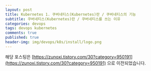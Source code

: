 ```yaml
---
layout: post
title: Kubernetes 1. 쿠버네티스(Kubernetes)란 / 쿠버네티스의 기능
subtitle: 쿠버네티스(Kubernetes)란 / 쿠버네티스를 쓰는 이유
categories: devops
tags: devops kubernetes
comments: true
published: true
header-img: img/devops/k8s/install/logo.png
---
```


해당 포스팅은 [https://zunoxi.tistory.com/30?category=950191](https://zunoxi.tistory.com/30?category=950191) 으로 이전되었습니다.

<!--
## 개요
> `Kubernetes` 란, 쿠버네티스에 대한 개념이해
  
- 목차
	- [`가상화기술`](#1-가상화기술)
	- [`vm vs container`](#2-vm-vs-container)
	- [`container란`](#3-container대해)
	- [`쿠버네티스의 강점`](#4-쿠버네티스의-강점)
	- [`쿠버네티스 구조`](#5-kubernetes-구조)
  
## What is Kubernetes?
---
요즘은 _**인프라엔지니어 뿐만아니라 개발자들**_ 사이에서도 `Docker`나 `Kubernetes`라는 용어가 익숙해보인다. (물론 나는 개발자가 아니기 때문에 개발자 친구들한테 건너 건너 들은거다😗) 그중 `Docker`는 컨테이너의 유행으로 자주 접했을수 있을테지만, 쿠버네티스는 인프라종사자가 아니면 사실 정확히 개념을 잡기 힘들것 같다. 

<br>

### why kubernetes ?

현재 전세계적으로, 그리고 국내의 많은 기업들도 쿠버네티스에 대해 관심을 갖고 실제 업무에 이미 적용하고 있다. 특히 자체적으로 IDC를 갖고 있는 대기업들부터 작은 스타트업까지 `컨테이너 인프라 운영환경`으로 쿠버네티스를 채택하는 곳이 많다고 한다. 

최대한 `자원을 효율적으로 사용하고자함`과 통신속도의 향상이 가져다준 `클라우드컴퓨팅의 영향`으로 _**MSA, 컨테이너, 도커, 쿠버네티스**_ 라는 용어가 우리에게 꽤나 가까이 와있는듯 하다. 

오늘은 여기 이 쿠버네티스(Kubernetes)라는것에 대해 알아보고 개념을 잡아본다.🙃

<br>

---

### **1. 가상화기술**

먼저 쿠버네티스 하면 생각나는 **`가상화 기술` 의 역사** 은 다음과 같다.

- **1\. 1991 - Linux : 자원격리 기술 사용**

- **2\. 2010.7 - VM : 가상화기술 사용**

- **3\. 2014.6 - (dotCloud / Docker의 전신) Container : 가상화기술**

- **4\. 2015.7 - Container : 오케스트레이터 :** 킹갓구글의 주도로 탄생한것 쿠버네티스(타 오케스트레이터에 대비해 매우 높은 사용률을 보여줬다.)

- **5\. Today - Kubernetes : 클라우드 서비스 /** kubernetes 기능을 활용하여 google cloud, aws, azure, IBM cloud, Oracle cloud 의 인프라를 구성 (위 서비스는 쿠버네티스가 이미 설치 되어 있다.)

여기서 언급된 **`컨테이너 가상화 기술`** 은 서비스간에 자원 격리를 할때 별도로 OS를 띄우지 않아도 된다는 특징이 있다. OS 기동시간이 없기 때문에 자동화시 _**매우 빠르고, 자원 효율도 높다.**_  (기존의 호스트형, 하이퍼바이저형 가상화와 다른 개념)

> 참고로 기존의 `호스트형 가상화`는 호스트OS위에 VM을 띄워 게스트OS를 구동시키는 방식이고 `하이퍼바이저형 가상화`는 하드웨어 위에 하이퍼바이저를 실행시키고 각 게스트 OS를 띄워서 하이퍼바이저가 제어하는 방식이다. 이는 아래 포스트를 참고하면 더 이해에 도움이 될 것이다.

[https://zunoxi.github.io/infra/2020/08/19/infra-linux-hypervisor/](https://zunoxi.github.io/infra/2020/08/19/infra-linux-hypervisor/)

<br>

`※ 도커엔진은 컨테이너기술을 기반으로 특정서비스(AP,Middle Ware 등)를 컨테이너화시키고 배포하는역할을한다.`

단, 이 도커라는것을 이용하여 대량의 서비스들을 운영할때는 **일일히 관리하고 운영하는 기능**이 필요한데, 필자같은경우 처음 컨테이너기술을 접했을때는`docker compose`기능을 이용하여 컨테이너간의 _**실행순서나 의존성을 관리했었다.**_ 

그러던중 최근에는 여러가지 이유로 **`쿠버네티스`** 를 사용하여며 도커컨테이너들을 다루게 되었다. 여기서 쿠버네티스처럼 컨테이너들을 일일히 배포하고 운영하는 기능을 하는것을 `컨테이너 오케스트레이터` 라고 부른다. 정리하자면, 쿠버네티스는 여러 _**컨테이너들을 관리**_ 해 주는 솔루션이라고 이해할 수 있다. 

> 이와 비슷한 플랫폼으로는 Docker Swarm, Apache Mesos등이 있고, 오캐스트레이터 중에는 보통 쿠버네티스가 가장 많이 쓰이는것으로 알고있다.

<br>

---

### **2. VM vs Container**

여기서 이 둘의 차이는 무엇일까? 위에 이미 설명을 했지만 이 두개만 놓고 비교를 하자면 다음과 같다.

**`VM`** : Host Server - Host OS - Hypervisor(VM, VMware,KVM 등) - Guest OS : 여러개의 OS를 공유한다.

- 윈도우위에 Guest OS 로 리눅스를 설치하여 돌릴수 있다.

-  Guest OS가 뚤려도 다른 Guest OS. Host OS와 완벽하게 분리되어 있어서 각각의 VM끼리 피해가 가지 않는다.

- 한가지의 언어를 사용하여 만든 모듈들을 통해 한가지 서비스를 구성하기때문에 특정 모듈에 서비스 부하가 일어날때 별도의 VM을 더 만들어서 이를 해결해야 한다. (Guest OS 추가됨)

<br>

**`Container`** : Host Server - Host OS - Docker(컨테이너 가상화 소프트웨어 중 1개) - Container : 한개의 OS를 공유한다.

- 리눅스 OS에서 윈도우용 OS를 사용할 수 없다.

- 한 컨테이너의 보안이 뚤려 OS에 접근을 하게 되면 다른 컨테이너들도 위험하다.

- 모듈별로 쪼개서 각각의 컨테이너에 담는다. 모듈에 맞는 최적화된 개발언어 사용하는것이 좋다.

- 여러 컨테이너들을 Pod라는 단위로 묶을수 있고 이것이 배포의 단위가된다.
(내가 필요한 pod만 쿠버네티스를 통해 확장 할 수 있다.)

<br>
---

### **3. Container대해**

컨테이너 이미지가 정상적으로 만들어져 있다면 어떤 환경에서도 도커엔진이 설치된 환경에서는 동일하게 동작한다. 참고로 _**윈도우컨테이너라는것**_ 도 존재한다.

보통은 컨테이너 환경자체가 리눅스 진영에서 시작됐기에 리눅스 컨테이너의 존재만을 생각할 수 있지만, 예를들어 `윈도우 서버`에서만 서비스할 수 있는 프로그램 같은경우는 컨테이너 환경에서 반드시 윈도우가 필요할 것 이다. 해당글은 데브시스터즈 테크 블로그에서 너무나 정리를 잘해놓으셨으므로 아래 링크를 참고하면 좋을 것 같다.

[https://tech.devsisters.com/posts/intro-windows-container](https://tech.devsisters.com/posts/intro-windows-container)

<br>
___

### **4. 쿠버네티스의 강점**

쿠버네티스는 일반적으로 `Auto Scailing`(트래픽양에 따라 알아서 서비스의 자원량을 변경), `Auto Healing`(장애가난 서버위에 올라와 있는 서비스들을 자동으로 다른 서버에 옮겨주는 기능)의 장점을 제공한다. AWS자체적으로 제공하는 서비스와 유사한데 서버의 필요대수가 줄어들기 때문에유지보수 비용이 다운된다.

- 이는 운영에 규모가 커질수록 쿠버네티스의 중요도가 상승한다는 특징이 있다.  
(작은 환경에서도 일일히 계산할 필요가 없기때문에 유리하다.)

![그림1](/assets/img/devops/k8s/concept/1.png)

---

### **5. Kubernetes 구조?**

쿠버네티스는 보통 `서버 한대`는 마스터노드로, `다른 서버`들은 워커노드라고 지칭하며 한 마스터에 여러 노드가 연결되는 구조이다. 이렇게 묶인것들이 하나의 쿠버네티스 **`클러스터`** 라는 개념으로 묶인다.

마스터는 전반적인 클러스터를 운영하는 것이고 노드들은 자원을 제공하는 것이다. (클러스트 전체의 자원을 늘리고 싶다면 노드들을 추가하면 된다. 혹은 노드 자체의 사양이나 자원을 더 높이는 방법도 있다.) 

클러스터안에 `Namespace` 라는 것이 쿠버네티스 오브젝트들을 독립된 공간으로 분리되게 만들어준다. 다음 포스팅에서 이 쿠버네티스라는것을 실제로 서버환경에서 설치해보고, 어떻게 활용하는 것인지 알아보겠다.

> 쿠버네티스 2부에서 계속 :)

-->
